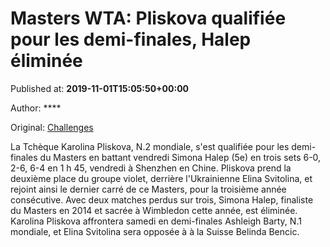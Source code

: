 
# Masters WTA: Pliskova qualifiée pour les demi-finales, Halep éliminée

Published at: **2019-11-01T15:05:50+00:00**

Author: ****

Original: [Challenges](https://www.challenges.fr/sport/masters-wta-pliskova-qualifiee-pour-les-demi-finales-halep-eliminee_682754)

La Tchèque Karolina Pliskova, N.2 mondiale, s'est qualifiée pour les demi-finales du Masters en battant vendredi Simona Halep (5e) en trois sets 6-0, 2-6, 6-4 en 1 h 45, vendredi à Shenzhen en Chine.
Pliskova prend la deuxième place du groupe violet, derrière l'Ukrainienne Elina Svitolina, et rejoint ainsi le dernier carré de ce Masters, pour la troisième année consécutive.
Avec deux matches perdus sur trois, Simona Halep, finaliste du Masters en 2014 et sacrée à Wimbledon cette année, est éliminée.
Karolina Pliskova affrontera samedi en demi-finales Ashleigh Barty, N.1 mondiale, et Elina Svitolina sera opposée à à la Suisse Belinda Bencic.
